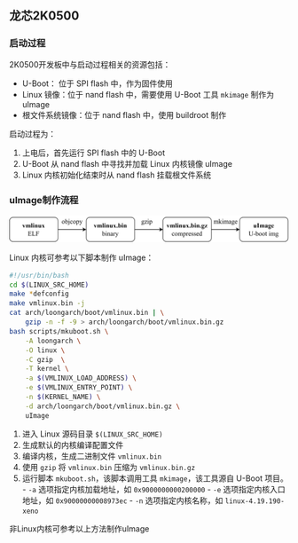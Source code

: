 ## 龙芯2K0500

### 启动过程

2K0500开发板中与启动过程相关的资源包括：

- U-Boot： 位于 SPI flash 中，作为固件使用
- Linux 镜像：位于 nand flash 中，需要使用 U-Boot 工具 `mkimage` 制作为 uImage
- 根文件系统镜像：位于 nand flash 中，使用 buildroot 制作

启动过程为：

1. 上电后，首先运行 SPI flash 中的 U-Boot
2. U-Boot 从 nand flash 中寻找并加载 Linux 内核镜像 uImage
3. Linux 内核初始化结束时从 nand flash 挂载根文件系统

### uImage制作流程

![](../img/mk-uimage.png)

Linux 内核可参考以下脚本制作 uImage：
```sh
#!/usr/bin/bash
cd $(LINUX_SRC_HOME)
make *defconfig
make vmlinux.bin -j
cat arch/loongarch/boot/vmlinux.bin | \
    gzip -n -f -9 > arch/loongarch/boot/vmlinux.bin.gz
bash scripts/mkuboot.sh \
    -A loongarch \
    -O linux \
    -C gzip  \
    -T kernel \
    -a $(VMLINUX_LOAD_ADDRESS) \
    -e $(VMLINUX_ENTRY_POINT) \
    -n $(KERNEL_NAME) \
    -d arch/loongarch/boot/vmlinux.bin.gz \
    uImage
```
1. 进入 Linux 源码目录 `$(LINUX_SRC_HOME)`
2. 生成默认的内核编译配置文件
3. 编译内核，生成二进制文件 `vmlinux.bin`
4. 使用 `gzip` 将 `vmlinux.bin` 压缩为 `vmlinux.bin.gz`
5. 运行脚本 `mkuboot.sh`，该脚本调用工具 `mkimage`，该工具源自 U-Boot 项目。
        - `-a` 选项指定内核加载地址，如 `0x9000000000200000`
        - `-e` 选项指定内核入口地址，如 `0x90000000008973ec`
        - `-n` 选项指定内核名称，如 `linux-4.19.190-xeno`

非Linux内核可参考以上方法制作uImage
